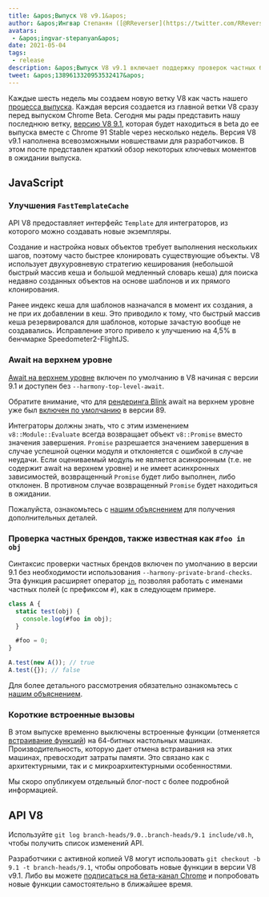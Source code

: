 ```yaml
---
title: &apos;Выпуск V8 v9.1&apos;
author: &apos;Ингвар Степанян ([@RReverser](https://twitter.com/RReverser)), тестирую мой личный бренд&apos;
avatars:
 - &apos;ingvar-stepanyan&apos;
date: 2021-05-04
tags:
 - release
description: &apos;Выпуск V8 v9.1 включает поддержку проверок частных брендов, активацию await на верхнем уровне по умолчанию и улучшения производительности.&apos;
tweet: &apos;1389613320953532417&apos;
---
```

Каждые шесть недель мы создаем новую ветку V8 как часть нашего [процесса выпуска](https://v8.dev/docs/release-process). Каждая версия создается из главной ветки V8 сразу перед выпуском Chrome Beta. Сегодня мы рады представить нашу последнюю ветку, [версию V8 9.1](https://chromium.googlesource.com/v8/v8.git/+log/branch-heads/9.1), которая будет находиться в beta до ее выпуска вместе с Chrome 91 Stable через несколько недель. Версия V8 v9.1 наполнена всевозможными новшествами для разработчиков. В этом посте представлен краткий обзор некоторых ключевых моментов в ожидании выпуска.

<!--truncate-->
## JavaScript

### Улучшения `FastTemplateCache`

API V8 предоставляет интерфейс `Template` для интеграторов, из которого можно создавать новые экземпляры.

Создание и настройка новых объектов требует выполнения нескольких шагов, поэтому часто быстрее клонировать существующие объекты. V8 использует двухуровневую стратегию кеширования (небольшой быстрый массив кеша и большой медленный словарь кеша) для поиска недавно созданных объектов на основе шаблонов и их прямого клонирования.

Ранее индекс кеша для шаблонов назначался в момент их создания, а не при их добавлении в кеш. Это приводило к тому, что быстрый массив кеша резервировался для шаблонов, которые зачастую вообще не создавались. Исправление этого привело к улучшению на 4,5% в бенчмарке Speedometer2-FlightJS.

### Await на верхнем уровне

[Await на верхнем уровне](https://v8.dev/features/top-level-await) включен по умолчанию в V8 начиная с версии 9.1 и доступен без `--harmony-top-level-await`.

Обратите внимание, что для [рендеринга Blink](https://www.chromium.org/blink) await на верхнем уровне уже был [включен по умолчанию](https://v8.dev/blog/v8-release-89#top-level-await) в версии 89.

Интеграторы должны знать, что с этим изменением `v8::Module::Evaluate` всегда возвращает объект `v8::Promise` вместо значения завершения. `Promise` разрешается значением завершения в случае успешной оценки модуля и отклоняется с ошибкой в случае неудачи. Если оцениваемый модуль не является асинхронным (т.е. не содержит await на верхнем уровне) и не имеет асинхронных зависимостей, возвращенный `Promise` будет либо выполнен, либо отклонен. В противном случае возвращенный `Promise` будет находиться в ожидании.

Пожалуйста, ознакомьтесь с [нашим объяснением](https://v8.dev/features/top-level-await) для получения дополнительных деталей.

### Проверка частных брендов, также известная как `#foo in obj`

Синтаксис проверки частных брендов включен по умолчанию в версии 9.1 без необходимости использования `--harmony-private-brand-checks`. Эта функция расширяет оператор [`in`](https://developer.mozilla.org/en-US/docs/Web/JavaScript/Reference/Operators/in), позволяя работать с именами частных полей (с префиксом `#`), как в следующем примере.

```javascript
class A {
  static test(obj) {
    console.log(#foo in obj);
  }

  #foo = 0;
}

A.test(new A()); // true
A.test({}); // false
```

Для более детального рассмотрения обязательно ознакомьтесь с [нашим объяснением](https://v8.dev/features/private-brand-checks).

### Короткие встроенные вызовы

В этом выпуске временно выключены встроенные функции (отменяется [встраивание функций](https://v8.dev/blog/embedded-builtins)) на 64-битных настольных машинах. Производительность, которую дает отмена встраивания на этих машинах, превосходит затраты памяти. Это связано как с архитектурными, так и с микроархитектурными особенностями.

Мы скоро опубликуем отдельный блог-пост с более подробной информацией.

## API V8

Используйте `git log branch-heads/9.0..branch-heads/9.1 include/v8.h`, чтобы получить список изменений API.

Разработчики с активной копией V8 могут использовать `git checkout -b 9.1 -t branch-heads/9.1`, чтобы опробовать новые функции в версии V8 v9.1. Либо вы можете [подписаться на бета-канал Chrome](https://www.google.com/chrome/browser/beta.html) и попробовать новые функции самостоятельно в ближайшее время.
